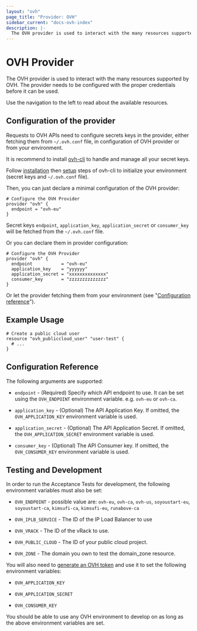 ```yaml
---
layout: "ovh"
page_title: "Provider: OVH"
sidebar_current: "docs-ovh-index"
description: |-
  The OVH provider is used to interact with the many resources supported by OVH. The provider needs to be configured with the proper credentials before it can be used.
---
```


# OVH Provider

The OVH provider is used to interact with the
many resources supported by OVH. The provider needs to be configured
with the proper credentials before it can be used.

Use the navigation to the left to read about the available resources.

## Configuration of the provider

Requests to OVH APIs need to configure secrets keys in the provider, either fetching them from `~/.ovh.conf` file, in configuration of OVH provider or from your environment.

It is recommend to install [ovh-cli](https://github.com/ovh/ovh-cli) to handle and manage all your secret keys.

Follow [installation](https://github.com/ovh/ovh-cli#installation) then [setup](https://github.com/ovh/ovh-cli#getting-started) steps of ovh-cli to initialize your environment (secret keys and `~/.ovh.conf` file).

Then, you can just declare a minimal configuration of the OVH provider:

```hcl
# Configure the OVH Provider
provider "ovh" {
  endpoint = "ovh-eu"
}
```
Secret keys `endpoint`, `application_key`, `application_secret` or
`consumer_key` will be fetched from the `~/.ovh.conf` file.

Or you can declare them in provider configuration:

```hcl
# Configure the OVH Provider
provider "ovh" {
  endpoint           = "ovh-eu"
  application_key    = "yyyyyy"
  application_secret = "xxxxxxxxxxxxxx"
  consumer_key       = "zzzzzzzzzzzzzz"
}
```

Or let the provider fetching them from your environment (see "[Configuration reference](#configuration-reference)").


## Example Usage

```hcl
# Create a public cloud user
resource "ovh_publiccloud_user" "user-test" {
  # ...
}
```

## Configuration Reference

The following arguments are supported:

* `endpoint` - (Required) Specify which API endpoint to use.
  It can be set using the `OVH_ENDPOINT` environment
  variable. e.g. `ovh-eu` or `ovh-ca`.

* `application_key` - (Optional) The API Application Key. If omitted,
  the `OVH_APPLICATION_KEY` environment variable is used.

* `application_secret` - (Optional) The API Application Secret. If omitted,
  the `OVH_APPLICATION_SECRET` environment variable is used.

* `consumer_key` - (Optional) The API Consumer key. If omitted,
  the `OVH_CONSUMER_KEY` environment variable is used.

## Testing and Development

In order to run the Acceptance Tests for development, the following environment
variables must also be set:

* `OVH_ENDPOINT` - possible value are: `ovh-eu`, `ovh-ca`, `ovh-us`, `soyoustart-eu`, `soyoustart-ca`, `kimsufi-ca`, `kimsufi-eu`, `runabove-ca`

* `OVH_IPLB_SERVICE` - The ID of the IP Load Balancer to use

* `OVH_VRACK` - The ID of the vRack to use.

* `OVH_PUBLIC_CLOUD` - The ID of your public cloud project.

* `OVH_ZONE` - The domain you own to test the domain_zone resource.

You will also need to [generate an OVH token](https://api.ovh.com/createToken/?GET=/*&POST=/*&PUT=/*&DELETE=/*) and use it to set the following environment variables:

 * `OVH_APPLICATION_KEY`

 * `OVH_APPLICATION_SECRET`

 * `OVH_CONSUMER_KEY`

You should be able to use any OVH environment to develop on as long as the above environment variables are set.
